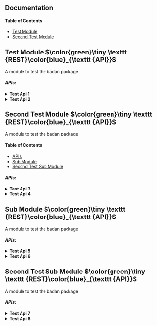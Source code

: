 ## Documentation  
#### Table of Contents
+ [Test Module](#test-module)
+ [Second Test Module](#second-test-module)



## Test Module  $\color{green}\tiny \texttt {REST}\color{blue}_{\texttt {API}}$
<p>A module to test the badan package</p>


#### *APIs*:
<details>
<summary><b>Test Api 1</b></summary>
<p>the first test api</p>

**Method**: ***Post***  
**Url**: `/test-module/test-module/test/1`

***Body***:
```
{
	param1:string
	param2:number
	param3:boolean
	param4:"male"
	param5:undefined
	param6:Array<boolean>
	param7:{
		subparam1:string
		subparam2:number
	}
	param8:Array<undefined>
}
```
</details>
<details>
<summary><b>Test Api 2</b></summary>
<p>the second test api</p>

**Method**: ***Get***  
**Url**: `/test-module/test-module/test/2`

***Body***:
```
{
	param6:Array<boolean>
	param7:Array<{
			subparam1:string
			subparam2:number
		}>
	param8:Array<undefined>
}
```
***Query***:
```
{
	param1:string
	param2:number
	param3:boolean
	param4:"male"
	param5:undefined
}
```
</details>






## Second Test Module  $\color{green}\tiny \texttt {REST}\color{blue}_{\texttt {API}}$
<p>A module to test the badan package</p>

#### Table of Contents
+ [APIs](#apis)
+ [Sub Module](#sub-module)
+ [Second Test Sub Module](#second-test-sub-module)

#### *APIs*:
<details>
<summary><b>Test Api 3</b></summary>
<p>the thered test api</p>

**Method**: ***Get***  
**Url**: `/test-module/test-module/test/3`

***Body***:
```
{
	param6:Array<boolean>
	param7:Array<{
			subparam1:string
			subparam2:number
		}>
	param8:Array<undefined>
}
```
***Query***:
```
{
	param1:string
	param2:number
	param3:boolean
	param4:"male"
	param5:undefined
}
```
</details>
<details>
<summary><b>Test Api 4</b></summary>
<p>the forth test api</p>

**Method**: ***Put***  
**Url**: `/test-module/test-module/test/4`

***Body***:
```
{
	param6:Array<boolean>
	param7:Array<{
			subparam1:string
			subparam2:number
		}>
	param8:Array<undefined>
}
```
***Query***:
```
{
	param1:string
	param2:number
	param3:boolean
	param4:"male"
	param5:undefined
}
```
</details>




## Sub Module  $\color{green}\tiny \texttt {REST}\color{blue}_{\texttt {API}}$
<p>A module to test the badan package</p>


#### *APIs*:
<details>
<summary><b>Test Api 5</b></summary>
<p>the 5th test api</p>

**Method**: ***Get***  
**Url**: `/test-module/test-module/test-module/test-module/test-module/:test/5`

***Query***:
```
{
	param1:string
	param2:number
	param3:boolean
	param4:"male"
	param5:undefined
}
```
</details>
<details>
<summary><b>Test Api 6</b></summary>
<p>the 6th test api</p>

**Method**: ***Put***  
**Url**: `/test-module/test-module/test-module/test-module/test-module/test/6`

***Body***:
```
{
	param6:Array<boolean>
	param7:Array<{
			subparam1:string
			subparam2:number
		}>
	param8:Array<undefined>
}
```
***Query***:
```
{
	param1:string
	param2:number
	param3:boolean
	param4:"male"
	param5:undefined
}
```
</details>






## Second Test Sub Module  $\color{green}\tiny \texttt {REST}\color{blue}_{\texttt {API}}$
<p>A module to test the badan package</p>


#### *APIs*:
<details>
<summary><b>Test Api 7</b></summary>
<p>the 7th test api</p>

**Method**: ***Get***  
**Url**: `/test-module/test-module/test-module/test-module/test-module/:test/7`

***Query***:
```
{
	param1:string
	param2:number
	param3:boolean
	param4:"male"
	param5:undefined
}
```
</details>
<details>
<summary><b>Test Api 8</b></summary>
<p>the 8th test api</p>

**Method**: ***Put***  
**Url**: `/test-module/test-module/test-module/test-module/test-module/test/8`

***Body***:
```
{
	param1:string
	param2:number
	param3:boolean
	param4:"male"
	param5:undefined
	param6:Array<boolean>
	param7:{
		subparam1:string
		subparam2:number
	}
	param8:Array<undefined>
}
```
</details>









